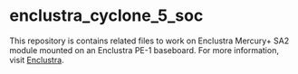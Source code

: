 # enclustra_cyclone_5_soc
This repository is contains related files to work on Enclustra Mercury+ SA2 module mounted on an Enclustra PE-1 baseboard. For more information, visit [Enclustra](http://www.enclustra.com/).
